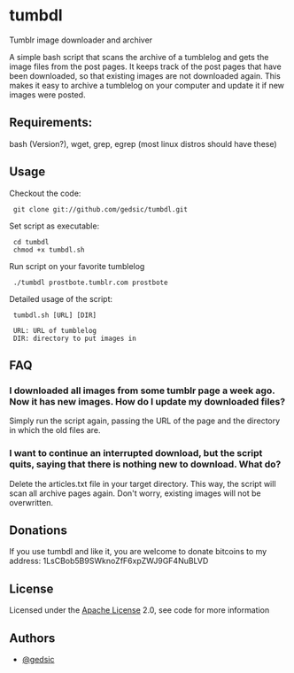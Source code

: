 tumbdl
======

Tumblr image downloader and archiver

A simple bash script that scans the archive of a tumblelog and gets the image
files from the post pages. It keeps track of the post pages that have been
downloaded, so that existing images are not downloaded again. This makes it easy
to archive a tumblelog on your computer and update it if new images were posted.

Requirements:
-------------
bash (Version?), wget, grep, egrep (most linux distros should have these)

Usage
-----

Checkout the code:

     git clone git://github.com/gedsic/tumbdl.git

Set script as executable:

     cd tumbdl
     chmod +x tumbdl.sh

Run script on your favorite tumblelog

     ./tumbdl prostbote.tumblr.com prostbote

Detailed usage of the script:
     
     tumbdl.sh [URL] [DIR]
     
     URL: URL of tumblelog
     DIR: directory to put images in
     
FAQ
---
### I downloaded all images from some tumblr page a week ago. Now it has new images. How do I update my downloaded files?

Simply run the script again, passing the URL of the page and the directory in which the old files are.

### I want to continue an interrupted download, but the script quits, saying that there is nothing new to download. What do?

Delete the articles.txt file in your target directory. This way, the script will scan all archive pages again. Don't worry, existing images will not be overwritten.

Donations
---------
If you use tumbdl and like it, you are welcome to donate bitcoins to
my address: 1LsCBob5B9SWknoZfF6xpZWJ9GF4NuBLVD 

License
-------
Licensed under the [Apache License](http://en.wikipedia.org/wiki/Apache_License) 2.0, see code for more information

Authors
-------
* [@gedsic](http://github.com/gedsic)

